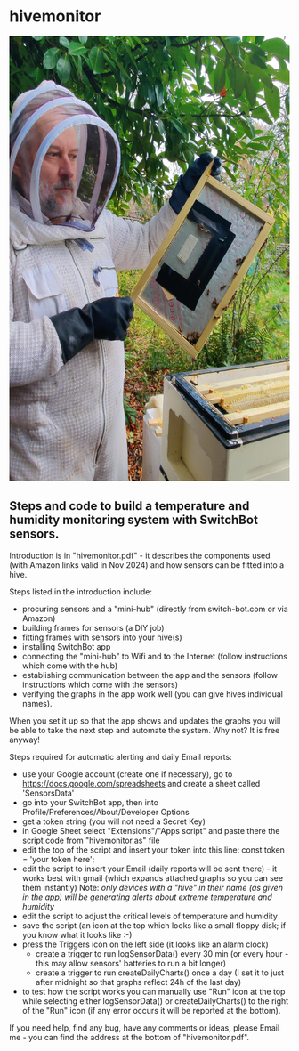 # hivemonitor

<img src="sensor-frame-front.jpeg" alt="Sensor in a frame" width="600px" height="800px">

## Steps and code to build a temperature and humidity monitoring system with SwitchBot sensors.

Introduction is in "hivemonitor.pdf" - it describes the components used (with Amazon links valid in Nov 2024) and how sensors can be fitted into a hive.

Steps listed in the introduction include:
  - procuring sensors and a "mini-hub" (directly from switch-bot.com or via Amazon)
  - building frames for sensors (a DIY job)
  - fitting frames with sensors into your hive(s)
  - installing SwitchBot app
  - connecting the "mini-hub" to Wifi and to the Internet (follow instructions which come with the hub)
  - establishing communication between the app and the sensors (follow instructions which come with the sensors)
  - verifying the graphs in the app work well (you can give hives individual names).

When you set it up so that the app shows and updates the graphs you will be able to take the next step and automate the system. Why not? It is free anyway!

Steps required for automatic alerting and daily Email reports:
  - use your Google account (create one if necessary), go to https://docs.google.com/spreadsheets and create a sheet called 'SensorsData'
  - go into your SwitchBot app, then into Profile/Preferences/About/Developer Options
  - get a token string (you will not need a Secret Key)
  - in Google Sheet select "Extensions"/"Apps script" and paste there the script code from "hivemonitor.as" file
  - edit the top of the script and insert your token into this line: const token = 'your token here';
  - edit the script to insert your Email (daily reports will be sent there) - it works best with gmail (which expands attached graphs so you can see them instantly)
    Note: _only devices with a "hive" in their name (as given in the app) will be generating alerts about extreme temperature and humidity_
  - edit the script to adjust the critical levels of temperature and humidity
  - save the script (an icon at the top which looks like a small floppy disk; if you know what it looks like :-)
  - press the Triggers icon on the left side (it looks like an alarm clock)
    - create a trigger to run logSensorData() every 30 min (or every hour - this may allow sensors' batteries to run a bit longer)
    - create a trigger to run createDailyCharts() once a day (I set it to just after midnight so that graphs reflect 24h of the last day)
  - to test how the script works you can manually use "Run" icon at the top while selecting either logSensorData() or createDailyCharts() to the right of the "Run" icon
    (if any error occurs it will be reported at the bottom).

If you need help, find any bug, have any comments or ideas, please Email me - you can find the address at the bottom of "hivemonitor.pdf".
